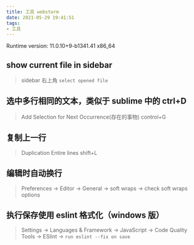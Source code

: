 ```yaml
---
title: 工具 webstorm
date: 2021-05-29 19:41:51
tags:
- 工具
---
```


Runtime version: 11.0.10+9-b1341.41 x86_64


## show current file in sidebar
> sidebar 右上角 `select opened file`

## 选中多行相同的文本，类似于 sublime 中的 ctrl+D
> Add Selection for Next Occurrence(存在的事物) control+G

## 复制上一行
> Duplication Entire lines shift+L

## 编辑时自动换行
> Preferences -> Editor -> General -> soft wraps -> check soft wraps options

## 执行保存使用 eslint 格式化（windows 版）
> Settings -> Languages & Framework -> JavaScript -> Code Quality Tools -> ESlint -> `run eslint --fix on save`
